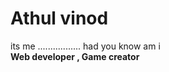 # Athul vinod
its me .................
had you know am i <br>
<strong> Web developer , Game creator 
